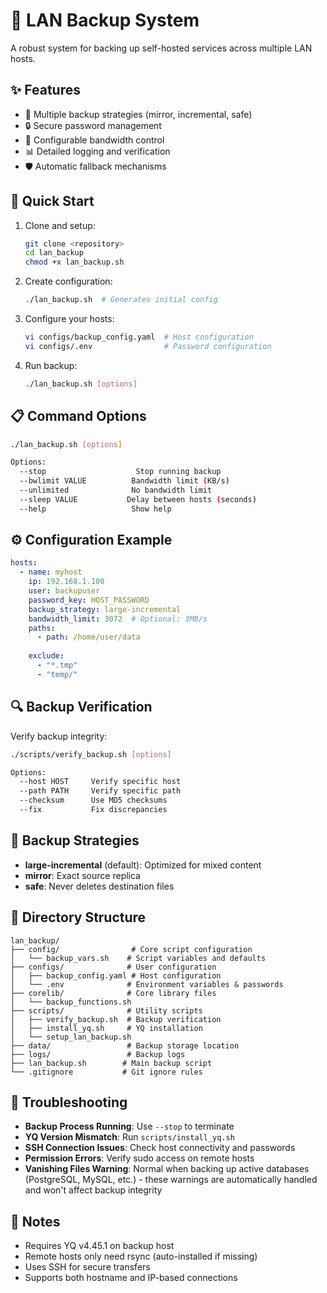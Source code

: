 # 🔄 LAN Backup System

A robust system for backing up self-hosted services across multiple LAN hosts.

## ✨ Features

- 🔄 Multiple backup strategies (mirror, incremental, safe)
- 🔒 Secure password management
- 🚀 Configurable bandwidth control
- 📊 Detailed logging and verification
- 🛡️ Automatic fallback mechanisms

## 🚀 Quick Start

1. Clone and setup:
   ```bash
   git clone <repository>
   cd lan_backup
   chmod +x lan_backup.sh
   ```

2. Create configuration:
   ```bash
   ./lan_backup.sh  # Generates initial config
   ```

3. Configure your hosts:
   ```bash
   vi configs/backup_config.yaml  # Host configuration
   vi configs/.env                # Password configuration
   ```

4. Run backup:
   ```bash
   ./lan_backup.sh [options]
   ```

## 📋 Command Options

```bash
./lan_backup.sh [options]

Options:
  --stop                    Stop running backup
  --bwlimit VALUE          Bandwidth limit (KB/s)
  --unlimited              No bandwidth limit
  --sleep VALUE           Delay between hosts (seconds)
  --help                   Show help
```

## ⚙️ Configuration Example

```yaml
hosts:
  - name: myhost
    ip: 192.168.1.100
    user: backupuser
    password_key: HOST_PASSWORD
    backup_strategy: large-incremental
    bandwidth_limit: 3072  # Optional: 3MB/s
    paths:
      - path: /home/user/data
    
    exclude:
      - "*.tmp"
      - "temp/"
```

## 🔍 Backup Verification

Verify backup integrity:

```bash
./scripts/verify_backup.sh [options]

Options:
  --host HOST     Verify specific host
  --path PATH     Verify specific path
  --checksum      Use MD5 checksums
  --fix           Fix discrepancies
```

## 🔄 Backup Strategies

- **large-incremental** (default): Optimized for mixed content
- **mirror**: Exact source replica
- **safe**: Never deletes destination files

## 📁 Directory Structure

```
lan_backup/
├── config/                # Core script configuration
│   └── backup_vars.sh    # Script variables and defaults
├── configs/              # User configuration
│   ├── backup_config.yaml # Host configuration
│   └── .env              # Environment variables & passwords
├── corelib/              # Core library files
│   └── backup_functions.sh
├── scripts/              # Utility scripts
│   ├── verify_backup.sh  # Backup verification
│   ├── install_yq.sh     # YQ installation
│   └── setup_lan_backup.sh
├── data/                 # Backup storage location
├── logs/                 # Backup logs
├── lan_backup.sh        # Main backup script
└── .gitignore           # Git ignore rules

```

## 🛟 Troubleshooting

- **Backup Process Running**: Use `--stop` to terminate
- **YQ Version Mismatch**: Run `scripts/install_yq.sh`
- **SSH Connection Issues**: Check host connectivity and passwords
- **Permission Errors**: Verify sudo access on remote hosts
- **Vanishing Files Warning**: Normal when backing up active databases (PostgreSQL, MySQL, etc.) - these warnings are automatically handled and won't affect backup integrity

## 📝 Notes

- Requires YQ v4.45.1 on backup host
- Remote hosts only need rsync (auto-installed if missing)
- Uses SSH for secure transfers
- Supports both hostname and IP-based connections